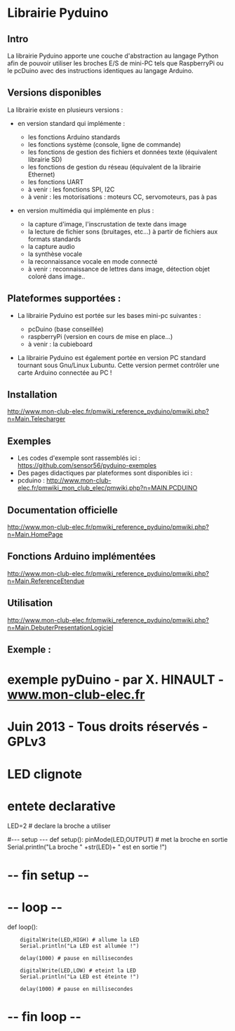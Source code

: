 Librairie Pyduino
=======

## Intro

La librairie Pyduino apporte une couche d'abstraction au langage Python afin de pouvoir utiliser les broches E/S de mini-PC tels que RaspberryPi ou le pcDuino avec des instructions identiques au langage Arduino. 

## Versions disponibles

La librairie existe en plusieurs versions : 

* en version standard qui implémente : 
	* les fonctions Arduino standards
	* les fonctions système (console, ligne de commande)
	* les fonctions de gestion des fichiers et données texte (équivalent librairie SD)
	* les fonctions de gestion du réseau (équivalent de la librairie Ethernet) 
	* les fonctions UART
	* à venir : les fonctions SPI, I2C
	* à venir : les motorisations : moteurs CC, servomoteurs, pas à pas

* en version multimédia qui implémente en plus : 
	* la capture d'image, l'inscrustation de texte dans image
	* la lecture de fichier sons (bruitages, etc...) à partir de fichiers aux formats standards 
	* la capture audio
	* la synthèse vocale
	* la reconnaissance vocale en mode connecté
	* à venir : reconnaissance de lettres dans image, détection objet coloré dans image.. 

## Plateformes supportées : 

* La librairie Pyduino est portée sur les bases mini-pc suivantes : 
	* pcDuino (base conseillée)
	* raspberryPi (version en cours de mise en place...)
	* à venir : la cubieboard

* La librairie Pyduino est également portée en version PC standard tournant sous Gnu/Linux Lubuntu. Cette version permet contrôler une carte Arduino connectée au PC !


## Installation 

http://www.mon-club-elec.fr/pmwiki_reference_pyduino/pmwiki.php?n=Main.Telecharger


## Exemples 

* Les codes d'exemple sont rassemblés ici : https://github.com/sensor56/pyduino-exemples
* Des pages didactiques par plateformes sont disponibles ici : 
 * pcduino : http://www.mon-club-elec.fr/pmwiki_mon_club_elec/pmwiki.php?n=MAIN.PCDUINO

## Documentation officielle 

http://www.mon-club-elec.fr/pmwiki_reference_pyduino/pmwiki.php?n=Main.HomePage

## Fonctions Arduino implémentées 

http://www.mon-club-elec.fr/pmwiki_reference_pyduino/pmwiki.php?n=Main.ReferenceEtendue

## Utilisation 

http://www.mon-club-elec.fr/pmwiki_reference_pyduino/pmwiki.php?n=Main.DebuterPresentationLogiciel

## Exemple : 

# exemple pyDuino - par X. HINAULT - www.mon-club-elec.fr
# Juin 2013 - Tous droits réservés - GPLv3
# LED clignote

# entete declarative
LED=2  # declare la broche a utiliser

#--- setup ---
def setup():
        pinMode(LED,OUTPUT) # met la broche en sortie
        Serial.println("La broche " +str(LED)+ " est en sortie !")

# -- fin setup --

# -- loop --
def loop():

        digitalWrite(LED,HIGH) # allume la LED
        Serial.println("La LED est allumée !")

        delay(1000) # pause en millisecondes

        digitalWrite(LED,LOW) # eteint la LED
        Serial.println("La LED est éteinte !")

        delay(1000) # pause en millisecondes


# -- fin loop --



